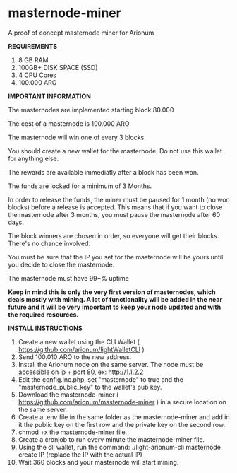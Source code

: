 # masternode-miner
A proof of concept masternode miner for Arionum

**REQUIREMENTS**
1. 8 GB RAM
2. 100GB+ DISK SPACE (SSD)
3. 4 CPU Cores
4. 100.000 ARO

**IMPORTANT INFORMATION**

The masternodes are implemented starting block 80.000

The cost of a masternode is 100.000 ARO

The masternode will win one of every 3 blocks.

You should create a new wallet for the masternode. Do not use this wallet for anything else.

The rewards are available immediatly after a block has been won.

The funds are locked for a minimum of 3 Months.

In order to release the funds, the miner must be paused for 1 month (no won blocks) before a release is accepted. This means that if you want to close the masternode after 3 months, you must pause the masternode after 60 days.

The block winners are chosen in order, so everyone will get their blocks. There's no chance involved.

You must be sure that the IP you set for the masternode will be yours until you decide to close the masternode. 

The masternode must have 99+% uptime

**Keep in mind this is only the very first version of masternodes, which deals mostly with mining. A lot of functionality will be added in the near future and it will be very important to keep your node updated and with the required resources.**


**INSTALL INSTRUCTIONS**

1. Create a new wallet using the CLI Wallet ( https://github.com/arionum/lightWalletCLI )
2. Send 100.010 ARO to the new address.
3. Install the Arionum node on the same server. The node must be accessible on ip + port 80, ex: http://1.1.2.2
4. Edit the config.inc.php, set "masternode" to true and the "masternode_public_key" to the wallet's pub key.
5. Download the masternode-miner ( https://github.com/arionum/masternode-miner ) in a secure location on the same server.
6. Create a .env file in the same folder as the masternode-miner and add in it the public key on the first row and the private key on the second row.
7. chmod +x the masternode-miner file.
8. Create a cronjob to run every minute the masternode-miner file.
9. Using the cli wallet, run the command: ./light-arionum-cli masternode create IP (replace the IP with the actual IP)
10. Wait 360 blocks and your masternode will start mining.
